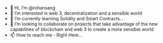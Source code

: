 - 👋 Hi, I’m @rohansang
- 👀 I’m interested in web 3, decentralization and a sensible world
- 🌱 I’m currently learning Solidity and Smart Contracts...
- 💞️ I’m looking to collaborate on projects that take advantage of the new capabilities of blockchain and web 3 to create a more sensible world
- 📫 How to reach me - Right Here...

<!---
rohansang/rohansang is a ✨ special ✨ repository because its `README.md` (this file) appears on your GitHub profile.
You can click the Preview link to take a look at your changes.
--->
